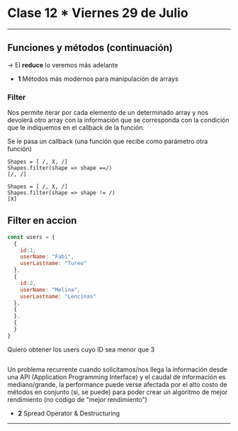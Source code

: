 # Clase 12 * Viernes 29 de Julio

---

## Funciones y métodos (continuación)

-> El **reduce** lo veremos más adelante

- **1** Métodos más modernos para manipulación de arrays

### Filter

Nos permite iterar por cada elemento de un determinado array y nos devolerá otro array con la información que se corresponda con la condición que le indiquemos en el callback de la función.

Se le pasa un callback (una función que recibe como parámetro otra función)

```
Shapes = [ /, X, /]
Shapes.filter(shape => shape ==/)
[/, /]
```

```
Shapes = [ /, X, /]
Shapes.filter(shape => shape != /)
[X]
```

## Filter en accion

```JavaScript
const users = {
  {
    id:1,
    userName: "Fabi",
    userLastname: "Tureo"
  },
  {
    id:2,
    userName: "Melina",
    userLastname: "Lencinas"
  },
  {
  }.
  {
  }
}
```

Quiero obtener los users cuyo ID sea menor que 3

```JavaScript
```

Un problema recurrente cuando solicitamos/nos llega la información desde una API (Application Programming Interface) y el caudal de información es mediano/grande, la performance puede verse afectada por el alto costo de métodos en conjunto (si, se puede) para poder crear un algoritmo de mejor rendimiento (no codigo de "mejor rendimiento")


- **2** Spread Operator & Destructuring


---


